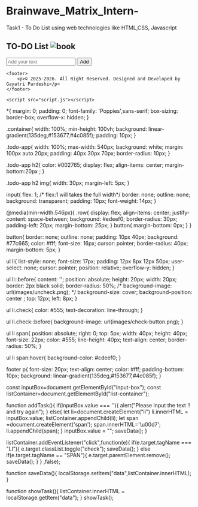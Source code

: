 # Brainwave_Matrix_Intern-
Task1 - To Do List using web technologies like HTML,CSS, Javascript
<!DOCTYPE html>
<html lang="en">
<head>
    <meta charset="UTF-8">
    <meta name="viewport" content="width=device-width, initial-scale=1.0">
    <title>To Do List - Gayatri Pardeshi</title>
    <link rel="shortcut icon" href="images/book.png" type="image/x-icon">
    <link rel="stylesheet" href="style.css">
</head>
<body>
    <div class="container">
        <div class="todo-app">
            <h2>TO-DO List <img src="images/book.png" alt="book"></h2>
            <div class="row">
                <input type="text"  id="input-box" placeholder="Add your text">
                <button type="submit" onclick="addTask()">Add</button>
            </div>
            <ul id="list-container">
                <!-- <li class="check">Task 1</li>
                <li>Task 2</li>
                <li>Task 3</li> -->
            </ul>
        </div>
    </div>

    <footer>
        <p>© 2025-2026. All Right Reserved. Designed and Developed by Gayatri Pardeshi</p>
    </footer>

    <script src="script.js"></script>
    
</body>
</html>


*{
    margin: 0;
    padding: 0;
    font-family: 'Poppies',sans-serif;
    box-sizing: border-box;
    overflow-x: hidden;
}

.container{
    width: 100%;
    min-height: 100vh;
    background: linear-gradient(135deg,#153677,#4c085f);
    padding: 10px;
}

.todo-app{
    width: 100%;
    max-width: 540px;
    background: white;
    margin: 100px auto 20px;
    padding: 40px 30px 70px;
    border-radius: 10px;
}

.todo-app h2{
    color: #002765;
    display: flex;
    align-items: center;
    margin-bottom:20px ;
}

.todo-app h2 img{
    width: 30px;
    margin-left: 5px;
}

input{
    flex: 1;
        /*  flex:1 will takes the full width*/
    border: none;
    outline: none;
    background: transparent;
    padding: 10px;
    font-weight: 14px;
}

@media(min-width:546px){
    .row{
        display: flex;
        align-items: center;
        justify-content: space-between;
        background: #edeef0;
        border-radius: 30px;
        padding-left: 20px;
        margin-bottom: 25px;
    } 
    button{
        margin-bottom: 0px;
    }
}

button{
    border: none;
    outline: none;
    padding: 10px 40px;
    background: #77c665;
    color: #fff;
    font-size: 16px;
    cursor: pointer;
    border-radius: 40px;
    margin-bottom: 5px;
}

ul li{
    list-style: none;
    font-size: 17px;
    padding: 12px 8px 12px 50px;
    user-select: none;
    cursor: pointer;
    position: relative;
    overflow-y: hidden;
}

ul li::before{
    content: '';
    position: absolute;
    height: 20px;
    width: 20px;
    border: 2px black solid;
    border-radius: 50%;
    /* background-image: url(images/uncheck.png); */
    background-size: cover;
    background-position: center ;
    top: 12px;
    left: 8px;
}

ul li.check{
    color: #555;
    text-decoration: line-through;
}

ul li.check::before{
    background-image: url(images/check-button.png);
}

ul li span{
    position: absolute;
    right: 0;
    top: 5px;
    width: 40px;
    height: 40px;
    font-size: 22px;
    color: #555;
    line-height: 40px;
    text-align: center;
    border-radius: 50%;
}

ul li span:hover{
    background-color: #cdeef0;
}

footer p{
    font-size: 20px;
    text-align: center;
    color: #fff;
    padding-bottom: 10px;
    background: linear-gradient(135deg,#153677,#4c085f);
}


const inputBox=document.getElementById("input-box");
const listContainer=document.getElementById("list-container");

function addTask(){
    if(inputBox.value === ''){
        alert("Please input the text !! and try again");
    }
    else{
        let li=document.createElement("li")
        li.innerHTML = inputBox.value;
        listContainer.appendChild(li);
        let span =document.createElement('span');
        span.innerHTML='\u00d7';
        li.appendChild(span);
    }
    inputBox.value = "";
    saveData();
}

listContainer.addEventListener("click",function(e){
   if(e.target.tagName === "LI"){
    e.target.classList.toggle("check");
    saveData();
   }
   else if(e.target.tagName == "SPAN"){
    e.target.parentElement.remove();
    saveData();
   }
} ,false);

function saveData(){
    localStorage.setItem("data",listContainer.innerHTML);
}

function showTask(){
    listContainer.innerHTML = localStorage.getItem("data");
}
showTask();
